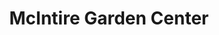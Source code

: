 ---
title: "McIntire Garden Center"
url: /shelbyville/mcintire-garden-center/
shop: Garten-Center
---